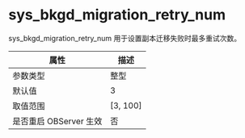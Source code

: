 sys_bkgd_migration_retry_num 
=================================================

sys_bkgd_migration_retry_num 用于设置副本迁移失败时最多重试次数。


|      **属性**      |   **描述**   |
|------------------|------------|
| 参数类型             | 整型         |
| 默认值              | 3          |
| 取值范围             | \[3, 100\] |
| 是否重启 OBServer 生效 | 否          |



